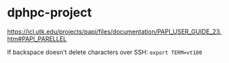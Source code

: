 # dphpc-project

https://icl.utk.edu/projects/papi/files/documentation/PAPI_USER_GUIDE_23.htm#PAPI_PARELLEL

If backspace doesn't delete characters over SSH:
`export TERM=vt100`
